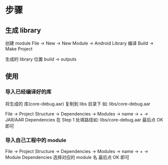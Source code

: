 # 步骤

## 生成 library

创建 module
File -> New -> New Module -> Android Library
编译
Build -> Make Project

生成的 library 位置
build -> outputs

## 使用

### 导入已经编译好的库

将生成的 库(core-debug.aar) 复制到 libs 目录下
如: libs/core-debug.aar

File -> Project Structure -> Dependencies -> Modules -> name -> + -> JAR/AAR Dependencies
在 Step 1 处填路径如: libs/core-debug.aar
最后点 OK 即可

### 导入自己工程中的 module

File -> Project Structure -> Dependencies -> Modules -> name -> + -> Module Dependencies
选择对应的 module 名
最后点 OK 即可
